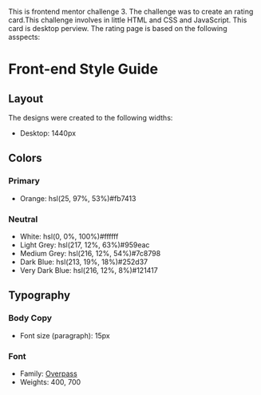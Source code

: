 This is frontend mentor challenge 3. The challenge was to create an rating card.This challenge involves in little HTML and CSS and JavaScript.
This card is desktop perview.
The rating page is based on the following asspects:
# Front-end Style Guide

## Layout

The designs were created to the following widths:


- Desktop: 1440px

## Colors

### Primary

- Orange: hsl(25, 97%, 53%)#fb7413

### Neutral

- White: hsl(0, 0%, 100%)#ffffff
- Light Grey: hsl(217, 12%, 63%)#959eac
- Medium Grey: hsl(216, 12%, 54%)#7c8798
- Dark Blue: hsl(213, 19%, 18%)#252d37
- Very Dark Blue: hsl(216, 12%, 8%)#121417

## Typography

### Body Copy

- Font size (paragraph): 15px

### Font

- Family: [Overpass](https://fonts.google.com/specimen/Overpass)
- Weights: 400, 700

